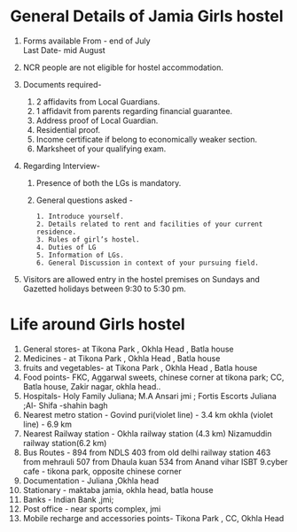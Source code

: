  General Details of Jamia Girls hostel
=======================================

1. Forms available</h2>
     From - end of July  
     Last Date- mid August  
2. NCR people are not eligible for hostel accommodation.

3. Documents required-

	1. 2 affidavits from Local Guardians.
	2. 1 affidavit from parents regarding financial guarantee.
	3. Address proof of Local Guardian.
	4. Residential proof.
	5. Income certificate if belong to economically weaker section.
	6. Marksheet of your qualifying exam.
4. Regarding Interview-

	1. Presence of both the LGs is mandatory.
	2. General questions asked -

           1. Introduce yourself.
           2. Details related to rent and facilities of your current residence.
           3. Rules of girl’s hostel.
           4. Duties of LG
           5. Information of LGs.
           6. General Discussion in context of your pursuing field.
       
5. Visitors are allowed entry in the hostel premises on Sundays and Gazetted holidays between 9:30 to 5:30 pm.  

Life around Girls hostel
========================
1.  General stores- at Tikona Park , Okhla Head , Batla house
2.  Medicines - at Tikona Park , Okhla Head , Batla house
3. fruits and vegetables- at Tikona Park , Okhla Head , Batla house
4. Food points- FKC, Aggarwal sweets, chinese corner at tikona park;
                         CC, Batla house, Zakir nagar, okhla head..
5. Hospitals- Holy Family Juliana; M.A Ansari jmi ; Fortis Escorts Juliana ;Al-                                                         Shifa  -shahin bagh
6. Nearest metro station - Govind puri(violet line) - 3.4 km
                                          okhla (violet line) - 6.9 km
7. Nearest Railway station - Okhla railway station (4.3 km)
                                             Nizamuddin railway station(6.2 km)
8.  Bus Routes - 894 from NDLS
                         403 from old delhi railway station
                          463 from mehrauli
                          507 from Dhaula kuan
                           534 from Anand vihar ISBT
9.cyber cafe - tikona park, opposite chinese corner
10. Documentation - Juliana ,Okhla head
11. Stationary - maktaba jamia, okhla head, batla house
12. Banks - Indian Bank ,jmi;
13. Post office - near sports complex, jmi
14. Mobile recharge and accessories points- Tikona Park , CC, Okhla Head
